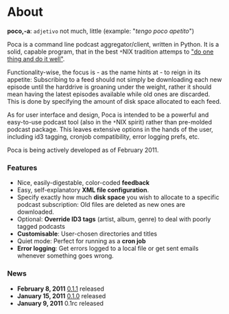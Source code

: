 # About #

**poco,-a**: `adjetivo` not much, little (example: "_tengo poco apetito_")

Poca is a command line podcast aggregator/client, written in Python. It is a solid, capable program, that in the best `*`NIX tradition attemps to ["do one thing and do it well"](http://en.wikipedia.org/wiki/Unix_philosophy#McIlroy:_A_Quarter_Century_of_Unix).

Functionality-wise, the focus is - as the name hints at - to reign in its appetite: Subscribing to a feed should not simply be downloading each new episode until the harddrive is groaning under the weight, rather it should mean having the latest episodes available while old ones are discarded. This is done by specifying the amount of disk space allocated to each feed.

As for user interface and design, Poca is intended to be a powerful and easy-to-use podcast tool (also in the `*`NIX spirit) rather than pre-molded podcast package. This leaves extensive options in the hands of the user, including id3 tagging, cronjob compatibility, error logging prefs, etc.

Poca is being actively developed as of February 2011.

### Features ###
  * Nice, easily-digestable, color-coded **feedback**
  * Easy, self-explanatory **XML file configuration**.
  * Specify exactly how much **disk space** you wish to allocate to a specific podcast subscription: Old files are deleted as new ones are downloaded.
  * Optional: **Override ID3 tags** (artist, album, genre) to deal with poorly tagged podcasts
  * **Customisable**: User-chosen directories and titles
  * Quiet mode: Perfect for running as a **cron job**
  * **Error logging**: Get errors logged to a local file or get sent emails whenever something goes wrong.

### News ###
  * **February 8, 2011** [0.1.1](http://code.google.com/p/poca/wiki/News) released
  * **January 15, 2011** [0.1.0](http://code.google.com/p/poca/wiki/News) released
  * **January 9, 2011** 0.1rc released